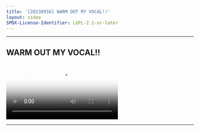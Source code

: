 ```yaml
---
title: '[20230916] WARM OUT MY VOCAL!!'
layout: video
SPDX-License-Identifier: LGPL-2.1-or-later
---
```


---

## WARM OUT MY VOCAL!!

<div class="container">
  <video id="my-video" class="video-js vjs-fluid vjs-layout-medium" poster="https://media.discordapp.net/attachments/1083515523846914179/1157386683667464243/20230916.jpg" preload="auto" controls="controls" data-setup='{}'>
    <source src="https://drive.ayampenyet.eu.org/api/raw/?path=/%F0%9F%94%AE%20Unarchive%20Karaoke%20Moona/%5B20230916%5D%20%E3%80%90MoonUtau%E3%80%91WARM%20OUT%20MY%20VOCAL!!%E3%80%90UNARCHIVE%E3%80%91%20%5BMoona%20Hoshinova%20hololive-ID%5D%20(WGuf9EiJAVY).mp4" type="video/mp4"/>
  </video>
</div>

---
